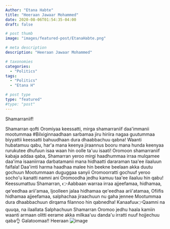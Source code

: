 ```yaml
---
Author: "Etana Habte"
title: "Heeraan Jawaar Mohammed"
date: 2020-08-06T01:54:35-04:00
draft: false

# post thumb
image: "images/featured-post/EtanaHabte.png"

# meta description
description: "Heeraan Jawaar Mohammed"

# taxonomies
categories: 
  - "Politics"
tags:
  - "Politics"
  - "Etana H"

# post type
type: "featured"
#type: "post"
---
```

Shamarraniif!

Shamarran qofti Oromiyaa keessatti, mirga shamarraniif daa'immanii mootummaa #Bilxiginnaadhaan sarbamaa jiru hiriira nagaa guutummaa biyyattii keessatti bahuudhaan dura dhaabbachuu qabna!
Waanti hubatamuu qabu, har'a mana keenya jiraannus booru mana  hunda keenyaa rurukutee dhufuun isaa waan hin oolle ta'uu isaati!
Oromoon shamarraniif kabaja addaa qaba,
Shamarran yeroo mirgi haadhummaa irraa mulqamee daa'ima isaaniirraa darbatamanii mana hidhaatti dararaman taa'ee ilaaluun falfala!
Daa'imti harma haadhaa malee hin beekne beelaan akka duutu gochuun Mootummaan duguggaa sanyii Oromoorratti gochuuf yeroo socho'u kanatti namni ani Oromoodha jedhu kamuu taa'ee ilaaluu hin qabu!
Keessumattuu Shamarran, 👉Aabbaan warraa irraa ajjeefamaa, hidhamaa, qe'eedhaa arii'amaa, Ijoolleen jalaa hidhamaa qe'eedhaa arii'atamaa, Ofiifis hidhamaa ajjeefamaa, salphachaa jiraachuun nu gaha jennee Mootummaa dura dhaabbachuun dirqama filannoo hin qabnedha!
Kanaafuu👉Qaamni na quuqa, na ilaallata Salphachuun Shamarran Oromoo jedhu haala kamiin waanti armaan olitti eerame akka milkaa'uu danda'u irratti nuuf hojjechuu qaba👌
Galatoomaa!!
Heeraan
![image](../../images/post/FreeChaltu.png)
